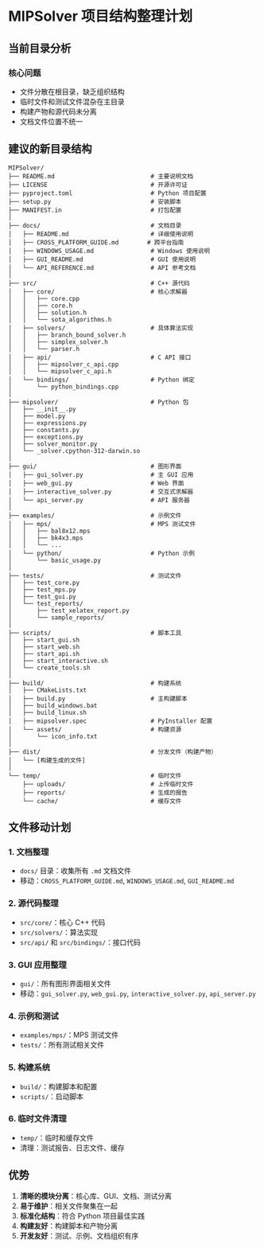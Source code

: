 # MIPSolver 项目结构整理计划

## 当前目录分析

### 核心问题
- 文件分散在根目录，缺乏组织结构
- 临时文件和测试文件混杂在主目录
- 构建产物和源代码未分离
- 文档文件位置不统一

## 建议的新目录结构

```
MIPSolver/
├── README.md                           # 主要说明文档
├── LICENSE                             # 开源许可证
├── pyproject.toml                      # Python 项目配置
├── setup.py                            # 安装脚本
├── MANIFEST.in                         # 打包配置
│
├── docs/                               # 文档目录
│   ├── README.md                       # 详细使用说明
│   ├── CROSS_PLATFORM_GUIDE.md        # 跨平台指南
│   ├── WINDOWS_USAGE.md                # Windows 使用说明
│   ├── GUI_README.md                   # GUI 使用说明
│   └── API_REFERENCE.md                # API 参考文档
│
├── src/                                # C++ 源代码
│   ├── core/                           # 核心求解器
│   │   ├── core.cpp
│   │   ├── core.h
│   │   ├── solution.h
│   │   └── sota_algorithms.h
│   ├── solvers/                        # 具体算法实现
│   │   ├── branch_bound_solver.h
│   │   ├── simplex_solver.h
│   │   └── parser.h
│   ├── api/                            # C API 接口
│   │   ├── mipsolver_c_api.cpp
│   │   └── mipsolver_c_api.h
│   └── bindings/                       # Python 绑定
│       └── python_bindings.cpp
│
├── mipsolver/                          # Python 包
│   ├── __init__.py
│   ├── model.py
│   ├── expressions.py
│   ├── constants.py
│   ├── exceptions.py
│   ├── solver_monitor.py
│   └── _solver.cpython-312-darwin.so
│
├── gui/                                # 图形界面
│   ├── gui_solver.py                   # 主 GUI 应用
│   ├── web_gui.py                      # Web 界面
│   ├── interactive_solver.py           # 交互式求解器
│   └── api_server.py                   # API 服务器
│
├── examples/                           # 示例文件
│   ├── mps/                            # MPS 测试文件
│   │   ├── bal8x12.mps
│   │   ├── bk4x3.mps
│   │   └── ...
│   └── python/                         # Python 示例
│       └── basic_usage.py
│
├── tests/                              # 测试文件
│   ├── test_core.py
│   ├── test_mps.py
│   ├── test_gui.py
│   └── test_reports/
│       ├── test_xelatex_report.py
│       └── sample_reports/
│
├── scripts/                            # 脚本工具
│   ├── start_gui.sh
│   ├── start_web.sh
│   ├── start_api.sh
│   ├── start_interactive.sh
│   └── create_tools.sh
│
├── build/                              # 构建系统
│   ├── CMakeLists.txt
│   ├── build.py                        # 主构建脚本
│   ├── build_windows.bat
│   ├── build_linux.sh
│   ├── mipsolver.spec                  # PyInstaller 配置
│   └── assets/                         # 构建资源
│       └── icon_info.txt
│
├── dist/                               # 分发文件（构建产物）
│   └── [构建生成的文件]
│
└── temp/                               # 临时文件
    ├── uploads/                        # 上传临时文件
    ├── reports/                        # 生成的报告
    └── cache/                          # 缓存文件
```

## 文件移动计划

### 1. 文档整理
- `docs/` 目录：收集所有 `.md` 文档文件
- 移动：`CROSS_PLATFORM_GUIDE.md`, `WINDOWS_USAGE.md`, `GUI_README.md`

### 2. 源代码整理
- `src/core/`：核心 C++ 代码
- `src/solvers/`：算法实现
- `src/api/` 和 `src/bindings/`：接口代码

### 3. GUI 应用整理
- `gui/`：所有图形界面相关文件
- 移动：`gui_solver.py`, `web_gui.py`, `interactive_solver.py`, `api_server.py`

### 4. 示例和测试
- `examples/mps/`：MPS 测试文件
- `tests/`：所有测试相关文件

### 5. 构建系统
- `build/`：构建脚本和配置
- `scripts/`：启动脚本

### 6. 临时文件清理
- `temp/`：临时和缓存文件
- 清理：测试报告、日志文件、缓存

## 优势

1. **清晰的模块分离**：核心库、GUI、文档、测试分离
2. **易于维护**：相关文件聚集在一起
3. **标准化结构**：符合 Python 项目最佳实践
4. **构建友好**：构建脚本和产物分离
5. **开发友好**：测试、示例、文档组织有序